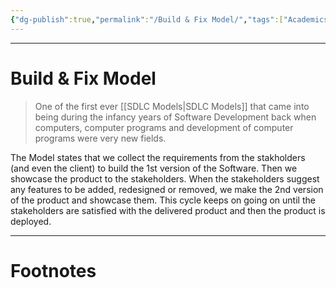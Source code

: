 ```yaml
---
{"dg-publish":true,"permalink":"/Build & Fix Model/","tags":["Academics","Software-Development"]}
---
```



---
# Build & Fix Model
> One of the first ever [[SDLC Models\|SDLC Models]] that came into being during the infancy years of Software Development back when computers, computer programs and development of computer programs were very new fields.

The Model states that we collect the requirements from the stakholders (and even the client) to build the 1st version of the Software. Then we showcase the product to the stakeholders.
When the stakeholders suggest any features to be added, redesigned or removed, we make the 2nd version of the product and showcase them. 
This cycle keeps on going on until the stakeholders are satisfied with the delivered product and then the product is deployed.

---
# Footnotes